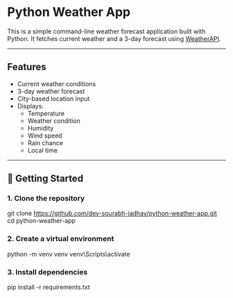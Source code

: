 # Python Weather App

This is a simple command-line weather forecast application built with Python. It fetches current weather and a 3-day forecast using [WeatherAPI](https://www.weatherapi.com/).

---

##  Features

- Current weather conditions
- 3-day weather forecast
- City-based location input
- Displays:
  - Temperature
  - Weather condition
  - Humidity
  - Wind speed
  - Rain chance
  - Local time

---

## 🚀 Getting Started

### 1. Clone the repository

git clone https://github.com/dev-sourabh-jadhav/python-weather-app.git
cd python-weather-app

### 2. Create a virtual environment
python -m venv venv
venv\Scripts\activate 

### 3. Install dependencies
pip install -r requirements.txt
